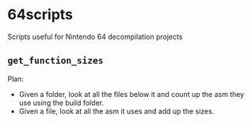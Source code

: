 # 64scripts
Scripts useful for Nintendo 64 decompilation projects

## `get_function_sizes`

Plan:

- Given a folder, look at all the files below it and count up the asm they use using the build folder.
- Given a file, look at all the asm it uses and add up the sizes.
